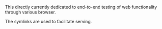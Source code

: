 This directly currently dedicated to end-to-end testing of web functionality through various browser.

The symlinks are used to facilitate serving.
